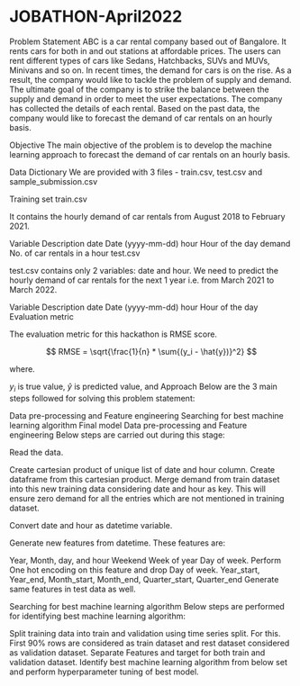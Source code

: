 # JOBATHON-April2022

Problem Statement
ABC is a car rental company based out of Bangalore. It rents cars for both in and out stations at affordable prices. The users can rent different types of cars like Sedans, Hatchbacks, SUVs and MUVs, Minivans and so on. In recent times, the demand for cars is on the rise. As a result, the company would like to tackle the problem of supply and demand. The ultimate goal of the company is to strike the balance between the supply and demand in order to meet the user expectations. The company has collected the details of each rental. Based on the past data, the company would like to forecast the demand of car rentals on an hourly basis.

Objective
The main objective of the problem is to develop the machine learning approach to forecast the demand of car rentals on an hourly basis.

Data Dictionary
We are provided with 3 files - train.csv, test.csv and sample_submission.csv

Training set
train.csv

It contains the hourly demand of car rentals from August 2018 to February 2021.

Variable	Description
date	Date (yyyy-mm-dd)
hour	Hour of the day
demand	No. of car rentals in a hour
test.csv

test.csv contains only 2 variables: date and hour. We need to predict the hourly demand of car rentals for the next 1 year i.e. from March 2021 to March 2022.

Variable	Description
date	Date (yyyy-mm-dd)
hour	Hour of the day
Evaluation metric

The evaluation metric for this hackathon is RMSE score.

$$ RMSE = \sqrt{\frac{1}{n} * \sum{(y_i - \hat{y})}^2} $$

where.

$y_i$ is true value,
$\hat{y}$ is predicted value, and
Approach
Below are the 3 main steps followed for solving this problem statement:

Data pre-processing and Feature engineering
Searching for best machine learning algorithm
Final model
Data pre-processing and Feature engineering
Below steps are carried out during this stage:

Read the data.

Create cartesian product of unique list of date and hour column. Create dataframe from this cartesian product. Merge demand from train dataset into this new training data considering date and hour as key. This will ensure zero demand for all the entries which are not mentioned in training dataset.

Convert date and hour as datetime variable.

Generate new features from datetime. These features are:

Year, Month, day, and hour
Weekend
Week of year
Day of week. Perform One hot encoding on this feature and drop Day of week.
Year_start, Year_end, Month_start, Month_end, Quarter_start, Quarter_end
Generate same features in test data as well.

Searching for best machine learning algorithm
Below steps are performed for identifying best machine learning algorithm:

Split training data into train and validation using time series split. For this. First 90% rows are considered as train dataset and rest dataset considered as validation dataset.
Separate Features and target for both train and validation dataset.
Identify best machine learning algorithm from below set and perform hyperparameter tuning of best model.
